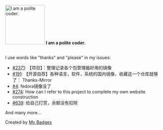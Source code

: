 <img src="https://my-badges.github.io/my-badges/polite-coder.png" alt="I am a polite coder." title="I am a polite coder." width="128">
<strong>I am a polite coder.</strong>
<br><br>

I use words like "thanks" and "please" in my issues:

- <a href="https://github.com/ruanyf/weekly/issues/2371">#2371</a>: 【项目】：整理记录各个包管理器好用的镜像
- <a href="https://github.com/GitHubDaily/GitHubDaily/issues/191">#191</a>: 【开源自荐】各种语言，软件，系统的国内镜像，收藏这一个仓库就够了： Thanks-Mirror
- <a href="https://github.com/NYIST-CIPS/mirror-help/issues/4">#4</a>: fedora镜像没了
- <a href="https://github.com/z3by/vuepress-tools/issues/274">#274</a>: How can I refer to this project to complete my own website construction
- <a href="https://github.com/RSSNext/Follow/issues/639">#639</a>: 给自己打赏，余额没有扣除

 And many more...


Created by <a href="https://github.com/my-badges/my-badges">My Badges</a>